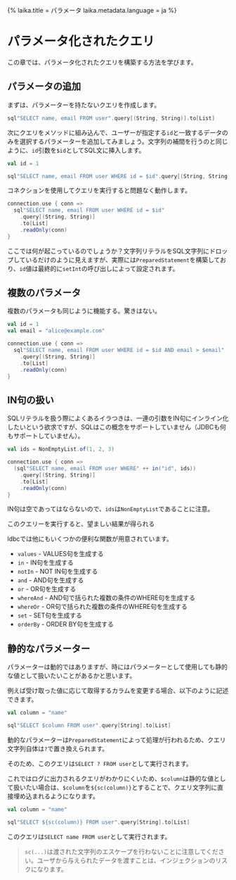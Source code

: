 {%
  laika.title = パラメータ
  laika.metadata.language = ja
%}

# パラメータ化されたクエリ

この章では、パラメータ化されたクエリを構築する方法を学びます。

## パラメータの追加

まずは、パラメーターを持たないクエリを作成します。

```scala
sql"SELECT name, email FROM user".query[(String, String)].to[List]
```

次にクエリをメソッドに組み込んで、ユーザーが指定する`id`と一致するデータのみを選択するパラメーターを追加してみましょう。文字列の補間を行うのと同じように、`id`引数を`$id`としてSQL文に挿入します。

```scala
val id = 1

sql"SELECT name, email FROM user WHERE id = $id".query[(String, String)].to[List]
```

コネクションを使用してクエリを実行すると問題なく動作します。

```scala
connection.use { conn =>
  sql"SELECT name, email FROM user WHERE id = $id"
    .query[(String, String)]
    .to[List]
    .readOnly(conn)
}
```

ここでは何が起こっているのでしょうか？文字列リテラルをSQL文字列にドロップしているだけのように見えますが、実際には`PreparedStatement`を構築しており、`id`値は最終的に`setInt`の呼び出しによって設定されます。

## 複数のパラメータ

複数のパラメータも同じように機能する。驚きはない。

```scala
val id = 1
val email = "alice@example.com"

connection.use { conn =>
  sql"SELECT name, email FROM user WHERE id = $id AND email > $email"
    .query[(String, String)]
    .to[List]
    .readOnly(conn)
}
```

## IN句の扱い

SQLリテラルを扱う際によくあるイラつきは、一連の引数をIN句にインライン化したいという欲求ですが、SQLはこの概念をサポートしていません（JDBCも何もサポートしていません）。

```scala
val ids = NonEmptyList.of(1, 2, 3)

connection.use { conn =>
  (sql"SELECT name, email FROM user WHERE" ++ in("id", ids))
    .query[(String, String)]
    .to[List]
    .readOnly(conn)
}
```

IN句は空であってはならないので、`ids`は`NonEmptyList`であることに注意。

このクエリーを実行すると、望ましい結果が得られる

ldbcでは他にもいくつかの便利な関数が用意されています。

- `values` - VALUES句を生成する
- `in` - IN句を生成する
- `notIn` - NOT IN句を生成する
- `and` - AND句を生成する
- `or` - OR句を生成する
- `whereAnd` - AND句で括られた複数の条件のWHERE句を生成する
- `whereOr` - OR句で括られた複数の条件のWHERE句を生成する
- `set` - SET句を生成する
- `orderBy` - ORDER BY句を生成する

## 静的なパラメーター

パラメーターは動的ではありますが、時にはパラメーターとして使用しても静的な値として扱いたいことがあるかと思います。

例えば受け取った値に応じて取得するカラムを変更する場合、以下のように記述できます。

```scala
val column = "name"

sql"SELECT $column FROM user".query[String].to[List]
```

動的なパラメーターは`PreparedStatement`によって処理が行われるため、クエリ文字列自体は`?`で置き換えられます。

そのため、このクエリは`SELECT ? FROM user`として実行されます。

これではログに出力されるクエリがわかりにくいため、`$column`は静的な値として扱いたい場合は、`$column`を`${sc(column)}`とすることで、クエリ文字列に直接埋め込まれるようになります。

```scala
val column = "name"

sql"SELECT ${sc(column)} FROM user".query[String].to[List]
```

このクエリは`SELECT name FROM user`として実行されます。

> `sc(...)`は渡された文字列のエスケープを行わないことに注意してください。ユーザから与えられたデータを渡すことは、インジェクションのリスクになります。
